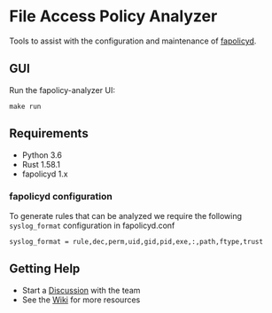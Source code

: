 File Access Policy Analyzer
===

Tools to assist with the configuration and maintenance of [fapolicyd](https://github.com/linux-application-whitelisting/fapolicyd).

## GUI

Run the fapolicy-analyzer UI:

```{shell}
make run
```

## Requirements

- Python 3.6
- Rust 1.58.1
- fapolicyd 1.x

### fapolicyd configuration

To generate rules that can be analyzed we require the following `syslog_format` configuration in fapolicyd.conf
```
syslog_format = rule,dec,perm,uid,gid,pid,exe,:,path,ftype,trust
```

## Getting Help

- Start a [Discussion](https://github.com/ctc-oss/fapolicy-analyzer/discussions) with the team
- See the [Wiki](https://github.com/ctc-oss/fapolicy-analyzer/wiki) for more resources
